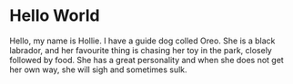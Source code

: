 # Hello World

Hello, my name is Hollie.
I have a guide dog colled Oreo. She is a black labrador, and her favourite thing is chasing her toy in the park, closely
followed by food.
She has a great personality and when she does not get her own way, she will sigh and sometimes sulk.

